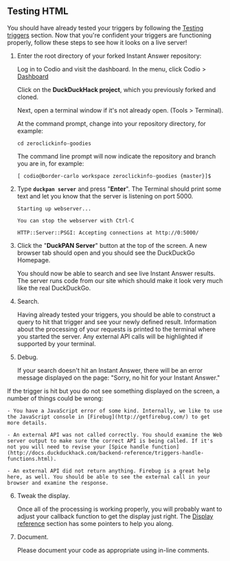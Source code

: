 ## Testing HTML

You should have already tested your triggers by following the [Testing triggers](http://docs.duckduckhack.com/testing-reference/testing-triggers.html) section. Now that you're confident your triggers are functioning properly, follow these steps to see how it looks on a live server!

<!-- /summary -->

1. Enter the root directory of your forked Instant Answer repository:

	Log in to Codio and visit the dashboard. In the menu, click Codio > [Dashboard](https://codio.com/home/projects)

	Click on the **DuckDuckHack project**, which you previously forked and cloned.

	Next, open a terminal window if it's not already open. (Tools > Terminal).

	At the command prompt, change into your repository directory, for example:

	```shell
	cd zeroclickinfo-goodies
	```

	The command line prompt will now indicate the repository and branch you are in, for example:

	```shell
	[ codio@border-carlo workspace zeroclickinfo-goodies {master}]$
	```

2. Type **`duckpan server`** and press "**Enter**". The Terminal should print some text and let you know that the server is listening on port 5000.

    ```shell
    Starting up webserver...

    You can stop the webserver with Ctrl-C

    HTTP::Server::PSGI: Accepting connections at http://0:5000/
    ```

3. Click the "**DuckPAN Server**" button at the top of the screen. A new browser tab should open and you should see the DuckDuckGo Homepage.

    You should now be able to search and see live Instant Answer results. The server runs code from our site which should make it look very much like the real DuckDuckGo.

4. Search.

    Having already tested your triggers, you should be able to construct a query to hit that trigger and see your newly defined result. Information about the processing of your requests is printed to the terminal where you started the server. Any external API calls will be highlighted if supported by your terminal.

5. Debug.

    If your search doesn't hit an Instant Answer, there will be an error message displayed on the page: "Sorry, no hit for your Instant Answer."

  If the trigger is hit but you do not see something displayed on the screen, a number of things could be wrong:

    - You have a JavaScript error of some kind. Internally, we like to use the JavaScript console in [Firebug](http://getfirebug.com/) to get more details.

    - An external API was not called correctly. You should examine the Web server output to make sure the correct API is being called. If it's not you will need to revise your [Spice handle function](http://docs.duckduckhack.com/backend-reference/triggers-handle-functions.html).

    - An external API did not return anything. Firebug is a great help here, as well. You should be able to see the external call in your browser and examine the response.

6. Tweak the display.

    Once all of the processing is working properly, you will probably want to adjust your callback function to get the display just right. The [Display reference](http://docs.duckduckhack.com/frontend-reference/display-reference.html) section has some pointers to help you along.

7. Document.

    Please document your code as appropriate using in-line comments.
